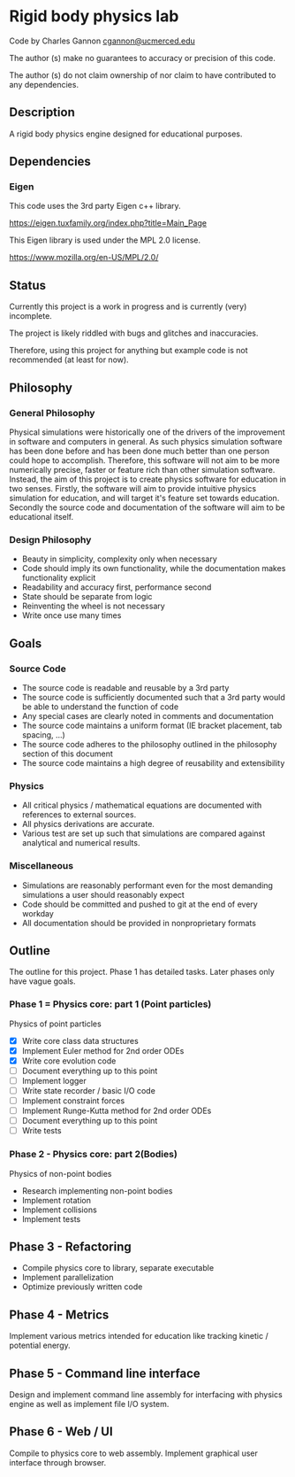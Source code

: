 # Rigid body physics lab
Code by Charles Gannon cgannon@ucmerced.edu

The author (s) make no guarantees to accuracy or precision of this code.

The author (s) do not claim ownership of nor claim to have contributed to any dependencies.

## Description
A rigid body physics engine designed for educational purposes.

## Dependencies

### Eigen

This code uses the 3rd party Eigen c++ library.

https://eigen.tuxfamily.org/index.php?title=Main_Page

This Eigen library is used under the MPL 2.0 license.

https://www.mozilla.org/en-US/MPL/2.0/

## Status

Currently this project is a work in progress and is currently (very) incomplete.

The project is likely riddled with bugs and glitches and inaccuracies.

Therefore, using this project for anything but example code is not recommended (at least for now).

## Philosophy

### General Philosophy
Physical simulations were historically one of the drivers of the improvement in software and computers in general.
As such physics simulation software has been done before and has been done much better than one person could hope to accomplish.
Therefore, this software will not aim to be more numerically precise, faster or feature rich than other simulation software. 
Instead, the aim of this project is to create physics software for education in two senses. Firstly, the software
will aim to provide intuitive physics simulation for education, and will target it's feature set towards education. Secondly the source 
code and documentation of the software will aim to be educational itself.

### Design Philosophy
- Beauty in simplicity, complexity only when necessary
- Code should imply its own functionality, while the documentation makes functionality explicit
- Readability and accuracy first, performance second
- State should be separate from logic
- Reinventing the wheel is not necessary
- Write once use many times

## Goals

### Source Code
- The source code is readable and reusable by a 3rd party
- The source code is sufficiently documented such that a 3rd party would be able to understand the function of code
- Any special cases are clearly noted in comments and documentation
- The source code maintains a uniform format (IE bracket placement, tab spacing, ...)
- The source code adheres to the philosophy outlined in the philosophy section of this document
- The source code maintains a high degree of reusability and extensibility

### Physics
- All critical physics / mathematical equations are documented with references to external sources.
- All physics derivations are accurate.
- Various test are set up such that simulations are compared against analytical and numerical results.

### Miscellaneous
- Simulations are reasonably performant even for the most demanding simulations a user should reasonably expect
- Code should be committed and pushed to git at the end of every workday
- All documentation should be provided in nonproprietary formats

## Outline

The outline for this project. Phase 1 has detailed tasks. Later phases only have vague goals.

### Phase 1 = Physics core: part 1 (Point particles)
Physics of point particles
- [x] Write core class data structures
- [x] Implement Euler method for 2nd order ODEs
- [x] Write core evolution code
- [ ] Document everything up to this point
- [ ] Implement logger
- [ ] Write state recorder / basic I/O code
- [ ] Implement constraint forces
- [ ] Implement Runge-Kutta method for 2nd order ODEs
- [ ] Document everything up to this point
- [ ] Write tests

### Phase 2 - Physics core: part 2(Bodies)
Physics of non-point bodies
- Research implementing non-point bodies 
- Implement rotation
- Implement collisions
- Implement tests

## Phase 3 - Refactoring
- Compile physics core to library, separate executable
- Implement parallelization
- Optimize previously written code

## Phase 4 - Metrics
Implement various metrics intended for education like tracking kinetic / potential energy.

## Phase 5 - Command line interface
Design and implement command line assembly for interfacing with physics engine as well as 
implement file I/O system.

## Phase 6 - Web / UI
Compile to physics core to web assembly. Implement graphical user interface through browser.

